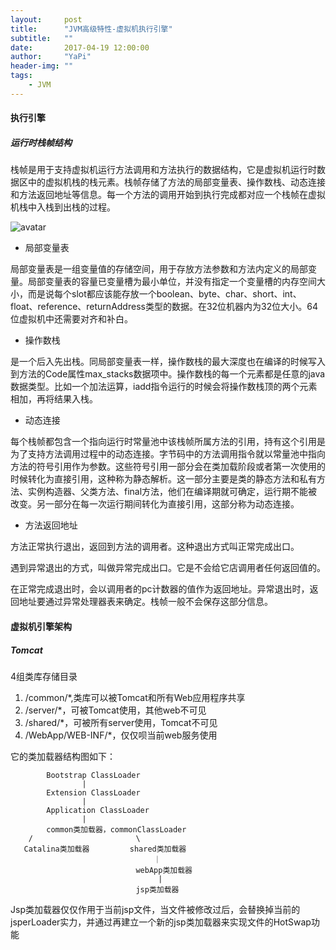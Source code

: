 ```yaml
---
layout:     post
title:      "JVM高级特性-虚拟机执行引擎"
subtitle:   ""
date:       2017-04-19 12:00:00
author:     "YaPi"
header-img: ""
tags:
    - JVM
---
```

#### 执行引擎

##### 运行时栈帧结构
栈帧是用于支持虚拟机运行方法调用和方法执行的数据结构，它是虚拟机运行时数据区中的虚拟机栈的栈元素。栈帧存储了方法的局部变量表、操作数栈、动态连接和方法返回地址等信息。每一个方法的调用开始到执行完成都对应一个栈帧在虚拟机栈中入栈到出栈的过程。

![avatar](https://blog-1257627424.cos.ap-chengdu.myqcloud.com/%E6%A0%88%E5%B8%A7.png)

- 局部变量表

局部变量表是一组变量值的存储空间，用于存放方法参数和方法内定义的局部变量。局部变量表的容量已变量槽为最小单位，并没有指定一个变量槽的内存空间大小，而是说每个slot都应该能存放一个boolean、byte、char、short、int、float、reference、returnAddress类型的数据。在32位机器内为32位大小。64位虚拟机中还需要对齐和补白。

- 操作数栈

是一个后入先出栈。同局部变量表一样，操作数栈的最大深度也在编译的时候写入到方法的Code属性max_stacks数据项中。操作数栈的每一个元素都是任意的java数据类型。比如一个加法运算，iadd指令运行的时候会将操作数栈顶的两个元素相加，再将结果入栈。

- 动态连接

每个栈帧都包含一个指向运行时常量池中该栈帧所属方法的引用，持有这个引用是为了支持方法调用过程中的动态连接。字节码中的方法调用指令就以常量池中指向方法的符号引用作为参数。这些符号引用一部分会在类加载阶段或者第一次使用的时候转化为直接引用，这种称为静态解析。这一部分主要是类的静态方法和私有方法、实例构造器、父类方法、final方法，他们在编译期就可确定，运行期不能被改变。另一部分在每一次运行期间转化为直接引用，这部分称为动态连接。

- 方法返回地址

方法正常执行退出，返回到方法的调用者。这种退出方式叫正常完成出口。

遇到异常退出的方式，叫做异常完成出口。它是不会给它店调用者任何返回值的。

在正常完成退出时，会以调用者的pc计数器的值作为返回地址。异常退出时，返回地址要通过异常处理器表来确定。栈帧一般不会保存这部分信息。

#### 虚拟机引擎架构

##### Tomcat

4组类库存储目录
1. /common/*,类库可以被Tomcat和所有Web应用程序共享
2. /server/*，可被Tomcat使用，其他web不可见
3. /shared/*，可被所有server使用，Tomcat不可见
4. /WebApp/WEB-INF/*，仅仅呗当前web服务使用

它的类加载器结构图如下：

```
        Bootstrap ClassLoader
                |
        Extension ClassLoader
                |
        Application ClassLoader
                |
        common类加载器，commonClassLoader
    /                       \
   Catalina类加载器         shared类加载器
                                ｜
                            webApp类加载器
                                 |
                            jsp类加载器
```

Jsp类加载器仅仅作用于当前jsp文件，当文件被修改过后，会替换掉当前的jsperLoader实力，并通过再建立一个新的jsp类加载器来实现文件的HotSwap功能

